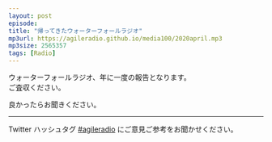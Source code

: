 ```yaml
---
layout: post
episode: 
title: "帰ってきたウォーターフォールラジオ"
mp3url: https://agileradio.github.io/media100/2020april.mp3
mp3size: 2565357
tags: [Radio]
---
```


ウォーターフォールラジオ、年に一度の報告となります。  
ご査収ください。  
  
良かったらお聞きください。  

---

Twitter ハッシュタグ [#agileradio](https://twitter.com/intent/tweet?hashtags=agileradio) にご意見ご参考をお聞かせください。
